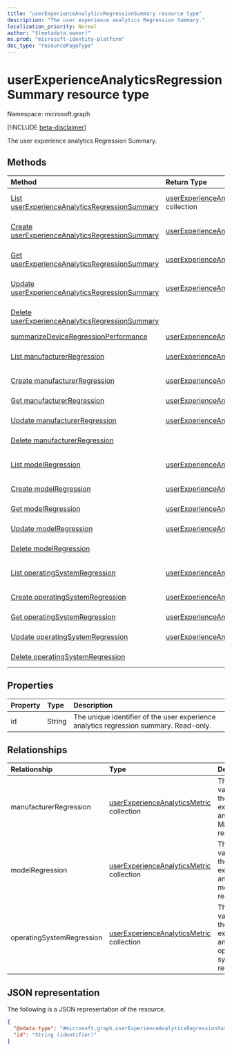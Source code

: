 ```yaml
---
title: "userExperienceAnalyticsRegressionSummary resource type"
description: "The user experience analytics Regression Summary."
localization_priority: Normal
author: "$(metadata.owner)"
ms.prod: "microsoft-identity-platform"
doc_type: "resourcePageType"
---
```


# userExperienceAnalyticsRegressionSummary resource type

Namespace: microsoft.graph

[!INCLUDE [beta-disclaimer](../../includes/beta-disclaimer.md)]

The user experience analytics Regression Summary.

## Methods

| Method                                                                                                                                 | Return Type                                                                                                 | Description                                                                                          |
| :------------------------------------------------------------------------------------------------------------------------------------- | :---------------------------------------------------------------------------------------------------------- | :--------------------------------------------------------------------------------------------------- |
| [List userExperienceAnalyticsRegressionSummary](../api/intune-userexperienceanalyticsregressionsummary-list.md)                        | [userExperienceAnalyticsRegressionSummary](intune-userExperienceAnalyticsRegressionSummary.md) collection   | List properties and relationships of a userExperienceAnalyticsRegressionSummary object.              |
| [Create userExperienceAnalyticsRegressionSummary](../api/intune-userexperienceanalyticsregressionsummary-create.md)                    | [userExperienceAnalyticsRegressionSummary](intune-userExperienceAnalyticsRegressionSummary.md)              | Create a new userExperienceAnalyticsRegressionSummary object.                                        |
| [Get userExperienceAnalyticsRegressionSummary](../api/intune-userexperienceanalyticsregressionsummary-get.md)                          | [userExperienceAnalyticsRegressionSummary](intune-userExperienceAnalyticsRegressionSummary.md)              | Read properties and relationships of a userExperienceAnalyticsRegressionSummary object.              |
| [Update userExperienceAnalyticsRegressionSummary](../api/intune-userexperienceanalyticsregressionsummary-update.md)                    | [userExperienceAnalyticsRegressionSummary](intune-userExperienceAnalyticsRegressionSummary.md)              | Update the properties of a userExperienceAnalyticsRegressionSummary object.                          |
| [Delete userExperienceAnalyticsRegressionSummary](../api/intune-userexperienceanalyticsregressionsummary-delete.md)                    |                                                                                                             | Delete a userExperienceAnalyticsRegressionSummary object.                                            |
| [summarizeDeviceRegressionPerformance](../api/intune-userexperienceanalyticsregressionsummary-summarizeDeviceRegressionPerformance.md) | [userExperienceAnalyticsRegressionSummary](../resources/intune-userexperienceanalyticsregressionsummary.md) |                                                                                                      |
| [List manufacturerRegression](../api/intune-userexperienceanalyticsregressionsummary-list-manufacturerregression.md)                   | [userExperienceAnalyticsMetric](../resources/intune-userexperienceanalyticsmetric.md)                       | Get the userExperienceAnalyticsMetric objects from a manufacturerRegression navigation property.     |
| [Create manufacturerRegression](../api/intune-userexperienceanalyticsregressionsummary-post-manufacturerregression.md)                 | [userExperienceAnalyticsMetric](../resources/intune-userexperienceanalyticsmetric.md)                       | Create a new userExperienceAnalyticsMetric object.                                                   |
| [Get manufacturerRegression](../api/intune-userexperienceanalyticsregressionsummary-get-manufacturerregression.md)                     | [userExperienceAnalyticsMetric](../resources/intune-userexperienceanalyticsmetric.md)                       | Read the properties and relationships of a userExperienceAnalyticsMetric object.                     |
| [Update manufacturerRegression](../api/intune-userexperienceanalyticsregressionsummary-update-manufacturerregression.md)               | [userExperienceAnalyticsMetric](../resources/intune-userexperienceanalyticsmetric.md)                       | Update the properties of a userExperienceAnalyticsMetric object.                                     |
| [Delete manufacturerRegression](../api/intune-userexperienceanalyticsregressionsummary-delete-manufacturerregression.md)               |                                                                                                             | Delete a userExperienceAnalyticsMetric object.                                                       |
| [List modelRegression](../api/intune-userexperienceanalyticsregressionsummary-list-modelregression.md)                                 | [userExperienceAnalyticsMetric](../resources/intune-userexperienceanalyticsmetric.md)                       | Get the userExperienceAnalyticsMetric objects from a modelRegression navigation property.            |
| [Create modelRegression](../api/intune-userexperienceanalyticsregressionsummary-post-modelregression.md)                               | [userExperienceAnalyticsMetric](../resources/intune-userexperienceanalyticsmetric.md)                       | Create a new userExperienceAnalyticsMetric object.                                                   |
| [Get modelRegression](../api/intune-userexperienceanalyticsregressionsummary-get-modelregression.md)                                   | [userExperienceAnalyticsMetric](../resources/intune-userexperienceanalyticsmetric.md)                       | Read the properties and relationships of a userExperienceAnalyticsMetric object.                     |
| [Update modelRegression](../api/intune-userexperienceanalyticsregressionsummary-update-modelregression.md)                             | [userExperienceAnalyticsMetric](../resources/intune-userexperienceanalyticsmetric.md)                       | Update the properties of a userExperienceAnalyticsMetric object.                                     |
| [Delete modelRegression](../api/intune-userexperienceanalyticsregressionsummary-delete-modelregression.md)                             |                                                                                                             | Delete a userExperienceAnalyticsMetric object.                                                       |
| [List operatingSystemRegression](../api/intune-userexperienceanalyticsregressionsummary-list-operatingsystemregression.md)             | [userExperienceAnalyticsMetric](../resources/intune-userexperienceanalyticsmetric.md)                       | Get the userExperienceAnalyticsMetric objects from an operatingSystemRegression navigation property. |
| [Create operatingSystemRegression](../api/intune-userexperienceanalyticsregressionsummary-post-operatingsystemregression.md)           | [userExperienceAnalyticsMetric](../resources/intune-userexperienceanalyticsmetric.md)                       | Create a new userExperienceAnalyticsMetric object.                                                   |
| [Get operatingSystemRegression](../api/intune-userexperienceanalyticsregressionsummary-get-operatingsystemregression.md)               | [userExperienceAnalyticsMetric](../resources/intune-userexperienceanalyticsmetric.md)                       | Read the properties and relationships of a userExperienceAnalyticsMetric object.                     |
| [Update operatingSystemRegression](../api/intune-userexperienceanalyticsregressionsummary-update-operatingsystemregression.md)         | [userExperienceAnalyticsMetric](../resources/intune-userexperienceanalyticsmetric.md)                       | Update the properties of a userExperienceAnalyticsMetric object.                                     |
| [Delete operatingSystemRegression](../api/intune-userexperienceanalyticsregressionsummary-delete-operatingsystemregression.md)         |                                                                                                             | Delete a userExperienceAnalyticsMetric object.                                                       |

## Properties

| Property | Type   | Description                                                                           |
| :------- | :----- | :------------------------------------------------------------------------------------ |
| id       | String | The unique identifier of the user experience analytics regression summary. Read-only. |

## Relationships

| Relationship              | Type                                                                                      | Description                                                                      |
| :------------------------ | :---------------------------------------------------------------------------------------- | :------------------------------------------------------------------------------- |
| manufacturerRegression    | [userExperienceAnalyticsMetric](../resources/userexperienceanalyticsmetric.md) collection | The metric values for the user experience analytics Manufacturer regression.     |
| modelRegression           | [userExperienceAnalyticsMetric](../resources/userexperienceanalyticsmetric.md) collection | The metric values for the user experience analytics model regression.            |
| operatingSystemRegression | [userExperienceAnalyticsMetric](../resources/userexperienceanalyticsmetric.md) collection | The metric values for the user experience analytics operating system regression. |

## JSON representation

The following is a JSON representation of the resource.

<!-- {
  "blockType": "resource",
  "keyProperty": "id",
  "@odata.type": "microsoft.graph.userExperienceAnalyticsRegressionSummary",
  "baseType": "microsoft.graph.entity",
  "openType": False
}
-->

```json
{
  "@odata.type": "#microsoft.graph.userExperienceAnalyticsRegressionSummary",
  "id": "String (identifier)"
}
```